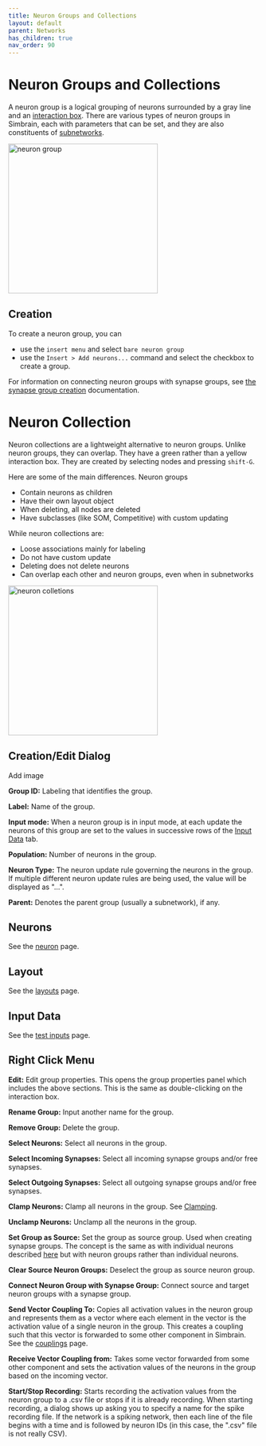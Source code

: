 ```yaml
---
title: Neuron Groups and Collections
layout: default
parent: Networks
has_children: true
nav_order: 90
---
```


# Neuron Groups and Collections

A neuron group is a logical grouping of neurons surrounded by a gray line and an [interaction box](../groups.html#interactionBox). There are various types of neuron groups in Simbrain, each with parameters that can be set, and they are also constituents of [subnetworks](../subnetwork.html). 

<img src="/assets/images/neuronGroup.png" alt="neuron group" style="width:300px;"/>

## Creation

To create a neuron group, you can

- use the `insert menu` and select `bare neuron group` 
- use the `Insert > Add neurons...` command and select the checkbox to create a group. 

For information on connecting neuron groups with synapse groups, see [the synapse group creation](SynapseGroup.html#synapseGroupCreation) documentation.


# Neuron Collection

Neuron collections are a lightweight alternative to neuron groups. Unlike neuron groups, they can overlap. They have a green rather than a yellow interaction box. They are created by selecting nodes and pressing `shift-G`.

Here are some of the main differences. Neuron groups
- Contain neurons as children
- Have their own layout object
- When deleting, all nodes are deleted
- Have subclasses (like SOM, Competitive) with custom updating

While neuron collections are:
- Loose associations mainly for labeling
- Do not have custom update
- Deleting does not delete neurons
- Can overlap each other and neuron groups, even when in subnetworks

<img src="/assets/images/neuronCollections.png" alt="neuron colletions" style="width:300px;"/>

## Creation/Edit Dialog

<!-- TODO --> Add image

**Group ID:** Labeling that identifies the group.

**Label:** Name of the group.

**Input mode:** When a neuron group is in input mode, at each update the neurons of this group are set to the values in successive rows of the [Input Data](#inputData) tab.

**Population:** Number of neurons in the group.

**Neuron Type:** The neuron update rule governing the neurons in the group. If multiple different neuron update rules are being used, the value will be displayed as "...".

**Parent:** Denotes the parent group (usually a subnetwork), if any.

## Neurons

See the [neuron](../neuron.html) page.

## Layout

See the [layouts](../layouts.html) page.

## Input Data

See the [test inputs](../training/testInputs.html) page.

## Right Click Menu

**Edit:** Edit group properties. This opens the group properties panel which includes the above sections. This is the same as double-clicking on the interaction box.

**Rename Group:** Input another name for the group.

**Remove Group:** Delete the group.

**Select Neurons:** Select all neurons in the group.

**Select Incoming Synapses:** Select all incoming synapse groups and/or free synapses.

**Select Outgoing Synapses:** Select all outgoing synapse groups and/or free synapses.

**Clamp Neurons:** Clamp all neurons in the group. See [Clamping](../neuron.html#clamping).

**Unclamp Neurons:** Unclamp all the neurons in the group.

**Set Group as Source:** Set the group as source group. Used when creating synapse groups. The concept is the same as with individual neurons described [here](../connections.html#sourceTarget) but with neuron groups rather than individual neurons.

**Clear Source Neuron Groups:** Deselect the group as source neuron group.

**Connect Neuron Group with Synapse Group:** Connect source and target neuron groups with a synapse group.

**Send Vector Coupling To:** Copies all activation values in the neuron group and represents them as a vector where each element in the vector is the activation value of a single neuron in the group. This creates a coupling such that this vector is forwarded to some other component in Simbrain. See the [couplings](../../workspace/Couplings.html) page.

**Receive Vector Coupling from:** Takes some vector forwarded from some other component and sets the activation values of the neurons in the group based on the incoming vector.

**Start/Stop Recording:** Starts recording the activation values from the neuron group to a .csv file or stops if it is already recording. When starting recording, a dialog shows up asking you to specify a name for the spike recording file. If the network is a spiking network, then each line of the file begins with a time and is followed by neuron IDs (in this case, the ".csv" file is not really CSV).



